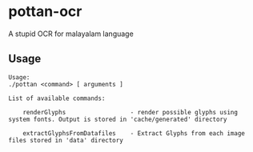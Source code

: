 # pottan-ocr
A stupid OCR for malayalam language

## Usage

```
Usage:
./pottan <command> [ arguments ]

List of available commands:

    renderGlyphs                  - render possible glyphs using system fonts. Output is stored in 'cache/generated' directory

    extractGlyphsFromDatafiles    - Extract Glyphs from each image files stored in 'data' directory
```
